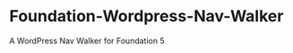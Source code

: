 Foundation-Wordpress-Nav-Walker
===============================

A WordPress Nav Walker for Foundation 5
